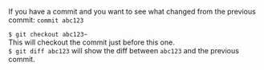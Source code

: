 If you have a commit and you want to see what changed from the previous commit:
`commit abc123`  

`$ git checkout abc123~`  
This will checkout the commit just before this one.  
`$ git diff abc123` will show the diff between `abc123` and the previous commit. 
